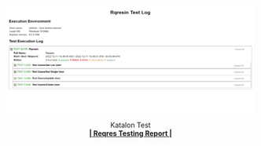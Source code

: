<div align="center">
  <a href="">
    <img src="./Report.jpg" width="600" height="216">
  </a>

  <p align="center">
    Katalon Test
    <br />
    <a href="https://reqres.in/"><strong>| Reqres Testing Report |</strong></a>
    <br />
    <br />
  </p>
</div>
